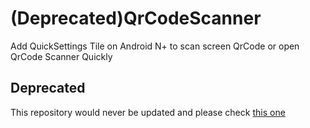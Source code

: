 # (Deprecated)QrCodeScanner
Add QuickSettings Tile on Android N+ to scan screen QrCode or open QrCode Scanner Quickly

## Deprecated
This repository would never be updated and please check [this one](https://github.com/ekibun/TilesBox)
